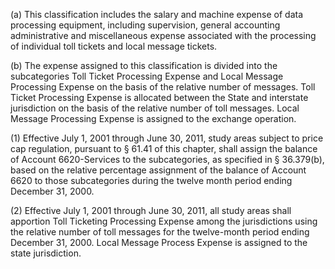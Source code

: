 (a) This classification includes the salary and machine expense of data processing equipment, including supervision, general accounting administrative and miscellaneous expense associated with the processing of individual toll tickets and local message tickets.

(b) The expense assigned to this classification is divided into the subcategories Toll Ticket Processing Expense and Local Message Processing Expense on the basis of the relative number of messages. Toll Ticket Processing Expense is allocated between the State and interstate jurisdiction on the basis of the relative number of toll messages. Local Message Processing Expense is assigned to the exchange operation.

(1) Effective July 1, 2001 through June 30, 2011, study areas subject to price cap regulation, pursuant to § 61.41 of this chapter, shall assign the balance of Account 6620-Services to the subcategories, as specified in § 36.379(b), based on the relative percentage assignment of the balance of Account 6620 to those subcategories during the twelve month period ending December 31, 2000.

(2) Effective July 1, 2001 through June 30, 2011, all study areas shall apportion Toll Ticketing Processing Expense among the jurisdictions using the relative number of toll messages for the twelve-month period ending December 31, 2000. Local Message Process Expense is assigned to the state jurisdiction.

